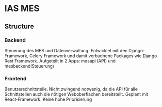 # IAS MES

## Structure
### Backend
Steuerung des MES und Datenverwaltung. Entwicklet mit den Django-Framework, Celery Framework und damit verbudnene Packages wie Django Rest Framework. Aufgeteilt in 2 Apps: mesapi (API) und mesbackend(Steuerung)

### Frontend
Benutzerschnittstelle. Nicht zwingend notwenig, da die API für alle Schnittstellen auch die nötigen Weboberflächen bereitstellt. Geplant mit React-Framework. Keine hohe Priorisierung

